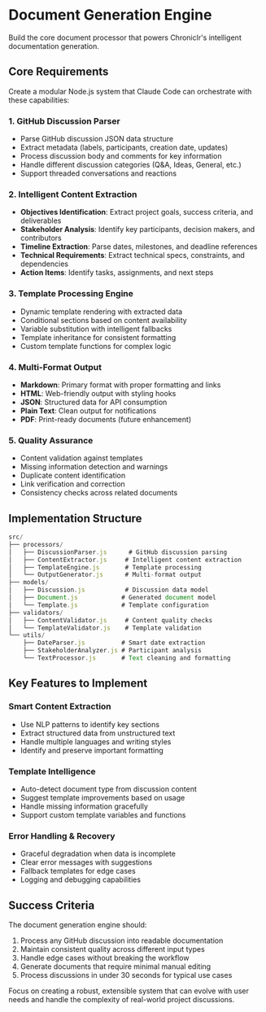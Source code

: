 # Document Generation Engine

Build the core document processor that powers Chroniclr's intelligent documentation generation.

## Core Requirements

Create a modular Node.js system that Claude Code can orchestrate with these capabilities:

### 1. GitHub Discussion Parser
- Parse GitHub discussion JSON data structure
- Extract metadata (labels, participants, creation date, updates)
- Process discussion body and comments for key information
- Handle different discussion categories (Q&A, Ideas, General, etc.)
- Support threaded conversations and reactions

### 2. Intelligent Content Extraction
- **Objectives Identification**: Extract project goals, success criteria, and deliverables
- **Stakeholder Analysis**: Identify key participants, decision makers, and contributors  
- **Timeline Extraction**: Parse dates, milestones, and deadline references
- **Technical Requirements**: Extract technical specs, constraints, and dependencies
- **Action Items**: Identify tasks, assignments, and next steps

### 3. Template Processing Engine
- Dynamic template rendering with extracted data
- Conditional sections based on content availability
- Variable substitution with intelligent fallbacks
- Template inheritance for consistent formatting
- Custom template functions for complex logic

### 4. Multi-Format Output
- **Markdown**: Primary format with proper formatting and links
- **HTML**: Web-friendly output with styling hooks
- **JSON**: Structured data for API consumption
- **Plain Text**: Clean output for notifications
- **PDF**: Print-ready documents (future enhancement)

### 5. Quality Assurance
- Content validation against templates
- Missing information detection and warnings
- Duplicate content identification
- Link verification and correction
- Consistency checks across related documents

## Implementation Structure

```javascript
src/
├── processors/
│   ├── DiscussionParser.js      # GitHub discussion parsing
│   ├── ContentExtractor.js     # Intelligent content extraction
│   ├── TemplateEngine.js       # Template processing
│   └── OutputGenerator.js      # Multi-format output
├── models/
│   ├── Discussion.js           # Discussion data model
│   ├── Document.js            # Generated document model
│   └── Template.js            # Template configuration
├── validators/
│   ├── ContentValidator.js     # Content quality checks
│   └── TemplateValidator.js    # Template validation
└── utils/
    ├── DateParser.js          # Smart date extraction
    ├── StakeholderAnalyzer.js # Participant analysis
    └── TextProcessor.js       # Text cleaning and formatting
```

## Key Features to Implement

### Smart Content Extraction
- Use NLP patterns to identify key sections
- Extract structured data from unstructured text
- Handle multiple languages and writing styles
- Identify and preserve important formatting

### Template Intelligence
- Auto-detect document type from discussion content
- Suggest template improvements based on usage
- Handle missing information gracefully
- Support custom template variables and functions

### Error Handling & Recovery
- Graceful degradation when data is incomplete
- Clear error messages with suggestions
- Fallback templates for edge cases
- Logging and debugging capabilities

## Success Criteria

The document generation engine should:
1. Process any GitHub discussion into readable documentation
2. Maintain consistent quality across different input types
3. Handle edge cases without breaking the workflow
4. Generate documents that require minimal manual editing
5. Process discussions in under 30 seconds for typical use cases

Focus on creating a robust, extensible system that can evolve with user needs and handle the complexity of real-world project discussions.